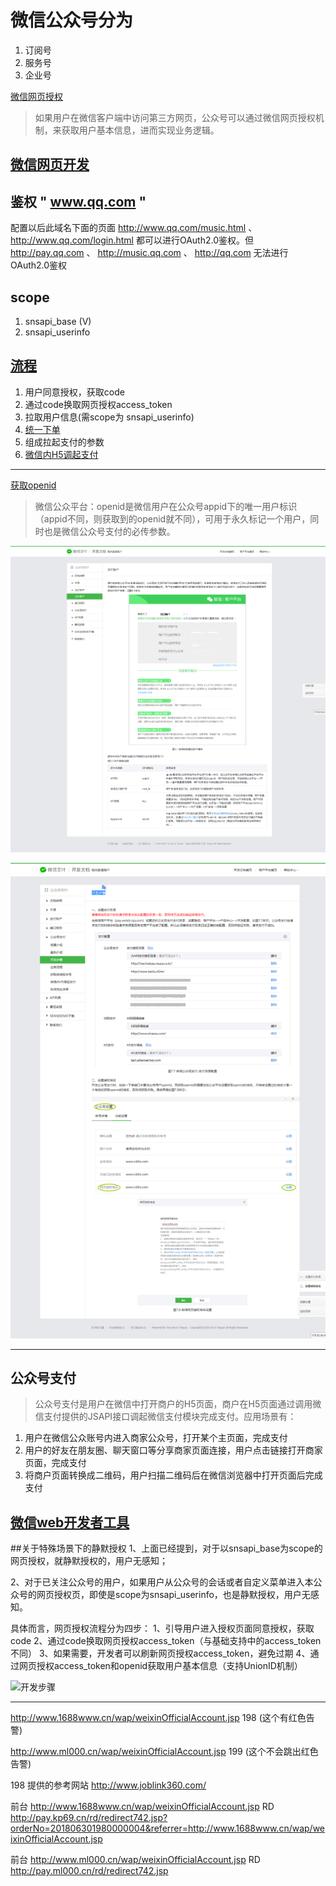 # 微信公众号分为
1. 订阅号
2. 服务号
3. 企业号



[微信网页授权](https://mp.weixin.qq.com/wiki?t=resource/res_main&id=mp1421140842)
> 如果用户在微信客户端中访问第三方网页，公众号可以通过微信网页授权机制，来获取用户基本信息，进而实现业务逻辑。


## [微信网页开发](https://mp.weixin.qq.com/wiki?t=resource/res_main&id=mp1421140842)



## 鉴权 "  www.qq.com   "
配置以后此域名下面的页面
http://www.qq.com/music.html 、 
http://www.qq.com/login.html 
都可以进行OAuth2.0鉴权。但
http://pay.qq.com 、 
http://music.qq.com 、 
http://qq.com 
无法进行OAuth2.0鉴权



## scope
1. snsapi_base (V)
2. snsapi_userinfo



## [流程](https://mp.weixin.qq.com/wiki?t=resource/res_main&id=mp1421140842)

1. 用户同意授权，获取code
2. 通过code换取网页授权access_token
3. 拉取用户信息(需scope为 snsapi_userinfo)
4. [统一下单](https://pay.weixin.qq.com/wiki/doc/api/jsapi.php?chapter=9_1)
5. 组成拉起支付的参数
6. [微信内H5调起支付](https://pay.weixin.qq.com/wiki/doc/api/jsapi.php?chapter=7_7&index=6)

---
[获取openid](https://pay.weixin.qq.com/wiki/doc/api/jsapi.php?chapter=4_4)
> 微信公众平台：openid是微信用户在公众号appid下的唯一用户标识（appid不同，则获取到的openid就不同），可用于永久标记一个用户，同时也是微信公众号支付的必传参数。

![审核通过后商户资料](./images/审核通过后商户资料.png)

![开发步骤](./images/【微信支付】公众号支付开发者文档.png)


---
## 公众号支付
> 公众号支付是用户在微信中打开商户的H5页面，商户在H5页面通过调用微信支付提供的JSAPI接口调起微信支付模块完成支付。应用场景有：
1. 用户在微信公众账号内进入商家公众号，打开某个主页面，完成支付
2. 用户的好友在朋友圈、聊天窗口等分享商家页面连接，用户点击链接打开商家页面，完成支付
3. 将商户页面转换成二维码，用户扫描二维码后在微信浏览器中打开页面后完成支付





## [微信web开发者工具](https://mp.weixin.qq.com/wiki?t=resource/res_main&id=mp1455784140)




##关于特殊场景下的静默授权
1、上面已经提到，对于以snsapi_base为scope的网页授权，就静默授权的，用户无感知；

2、对于已关注公众号的用户，如果用户从公众号的会话或者自定义菜单进入本公众号的网页授权页，即使是scope为snsapi_userinfo，也是静默授权，用户无感知。

具体而言，网页授权流程分为四步：
1、引导用户进入授权页面同意授权，获取code
2、通过code换取网页授权access_token（与基础支持中的access_token不同）
3、如果需要，开发者可以刷新网页授权access_token，避免过期
4、通过网页授权access_token和openid获取用户基本信息（支持UnionID机制）



![开发步骤](./images/微信公众平台-入门指引.png)

-------

http://www.1688www.cn/wap/weixinOfficialAccount.jsp     198  (这个有红色告警)

http://www.ml000.cn/wap/weixinOfficialAccount.jsp       199  (这个不会跳出红色告警)


198 提供的参考网站
http://www.joblink360.com/



前台    http://www.1688www.cn/wap/weixinOfficialAccount.jsp 
RD  http://pay.kp69.cn/rd/redirect742.jsp?orderNo=201806301980000004&referrer=http://www.1688www.cn/wap/weixinOfficialAccount.jsp


前台    http://www.ml000.cn/wap/weixinOfficialAccount.jsp 
RD      http://pay.ml000.cn/rd/redirect742.jsp
